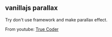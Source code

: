 ## vanillajs parallax

Try don't use framework and make parallax effect.

From youtube: [True Coder](https://www.youtube.com/watch?v=TUD9999TbS0)
